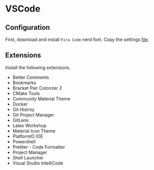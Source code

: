 # VSCode

## Configuration
First, download and install `Fira Code` nerd font.
Copy the settings [file](./settings.json).



## Extensions
Install the following extensions.
- Better Comments
- Bookmarks
- Bracket Pair Colorizer 2
- CMake Tools
- Community Material Theme
- Docker
- Git Histroy
- Git Project Manager
- GitLens
- Latex Workshop
- Material Icon Theme
- PlatformIO IDE
- Powershell
- Prettier - Code Formatter
- Project Manager
- Shell Launcher
- Visual Studio IntelliCode
